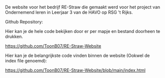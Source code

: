 De website voor het bedrijf RE-Straw die gemaakt werd voor het project van Ondernemend leren in Leerjaar 3 van de HAVO op RSG 't Rijks.

Github Repository: 

Hier kan je de hele code bekijken door er per mapje en bestand doorheen te drukken. 

https://github.com/ToonB07/RE-Straw-Website 

 

Hier kan je de belangrijkste code vinden binnen de website (Ookwel de index file genoemd): 

https://github.com/ToonB07/RE-Straw-Website/blob/main/index.html 
